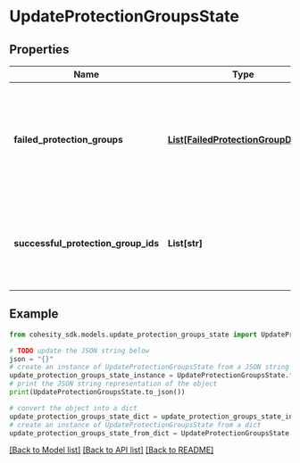 # UpdateProtectionGroupsState


## Properties

Name | Type | Description | Notes
------------ | ------------- | ------------- | -------------
**failed_protection_groups** | [**List[FailedProtectionGroupDetails]**](FailedProtectionGroupDetails.md) | Specifies a list of Protection Group ids along with details for which updation of state was failed. | [optional] 
**successful_protection_group_ids** | **List[str]** | Specifies a list of Protection Group ids for which updation of state was successful. | [optional] 

## Example

```python
from cohesity_sdk.models.update_protection_groups_state import UpdateProtectionGroupsState

# TODO update the JSON string below
json = "{}"
# create an instance of UpdateProtectionGroupsState from a JSON string
update_protection_groups_state_instance = UpdateProtectionGroupsState.from_json(json)
# print the JSON string representation of the object
print(UpdateProtectionGroupsState.to_json())

# convert the object into a dict
update_protection_groups_state_dict = update_protection_groups_state_instance.to_dict()
# create an instance of UpdateProtectionGroupsState from a dict
update_protection_groups_state_from_dict = UpdateProtectionGroupsState.from_dict(update_protection_groups_state_dict)
```
[[Back to Model list]](../README.md#documentation-for-models) [[Back to API list]](../README.md#documentation-for-api-endpoints) [[Back to README]](../README.md)



